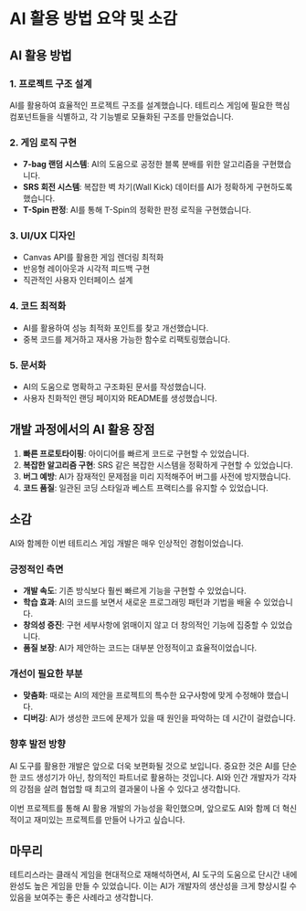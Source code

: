 # AI 활용 방법 요약 및 소감

## AI 활용 방법

### 1. 프로젝트 구조 설계
AI를 활용하여 효율적인 프로젝트 구조를 설계했습니다. 테트리스 게임에 필요한 핵심 컴포넌트들을 식별하고, 각 기능별로 모듈화된 구조를 만들었습니다.

### 2. 게임 로직 구현
- **7-bag 랜덤 시스템**: AI의 도움으로 공정한 블록 분배를 위한 알고리즘을 구현했습니다.
- **SRS 회전 시스템**: 복잡한 벽 차기(Wall Kick) 데이터를 AI가 정확하게 구현하도록 했습니다.
- **T-Spin 판정**: AI를 통해 T-Spin의 정확한 판정 로직을 구현했습니다.

### 3. UI/UX 디자인
- Canvas API를 활용한 게임 렌더링 최적화
- 반응형 레이아웃과 시각적 피드백 구현
- 직관적인 사용자 인터페이스 설계

### 4. 코드 최적화
- AI를 활용하여 성능 최적화 포인트를 찾고 개선했습니다.
- 중복 코드를 제거하고 재사용 가능한 함수로 리팩토링했습니다.

### 5. 문서화
- AI의 도움으로 명확하고 구조화된 문서를 작성했습니다.
- 사용자 친화적인 랜딩 페이지와 README를 생성했습니다.

## 개발 과정에서의 AI 활용 장점

1. **빠른 프로토타이핑**: 아이디어를 빠르게 코드로 구현할 수 있었습니다.
2. **복잡한 알고리즘 구현**: SRS 같은 복잡한 시스템을 정확하게 구현할 수 있었습니다.
3. **버그 예방**: AI가 잠재적인 문제점을 미리 지적해주어 버그를 사전에 방지했습니다.
4. **코드 품질**: 일관된 코딩 스타일과 베스트 프랙티스를 유지할 수 있었습니다.

## 소감

AI와 함께한 이번 테트리스 게임 개발은 매우 인상적인 경험이었습니다. 

### 긍정적인 측면
- **개발 속도**: 기존 방식보다 훨씬 빠르게 기능을 구현할 수 있었습니다.
- **학습 효과**: AI의 코드를 보면서 새로운 프로그래밍 패턴과 기법을 배울 수 있었습니다.
- **창의성 증진**: 구현 세부사항에 얽매이지 않고 더 창의적인 기능에 집중할 수 있었습니다.
- **품질 보장**: AI가 제안하는 코드는 대부분 안정적이고 효율적이었습니다.

### 개선이 필요한 부분
- **맞춤화**: 때로는 AI의 제안을 프로젝트의 특수한 요구사항에 맞게 수정해야 했습니다.
- **디버깅**: AI가 생성한 코드에 문제가 있을 때 원인을 파악하는 데 시간이 걸렸습니다.

### 향후 발전 방향
AI 도구를 활용한 개발은 앞으로 더욱 보편화될 것으로 보입니다. 중요한 것은 AI를 단순한 코드 생성기가 아닌, 창의적인 파트너로 활용하는 것입니다. AI와 인간 개발자가 각자의 강점을 살려 협업할 때 최고의 결과물이 나올 수 있다고 생각합니다.

이번 프로젝트를 통해 AI 활용 개발의 가능성을 확인했으며, 앞으로도 AI와 함께 더 혁신적이고 재미있는 프로젝트를 만들어 나가고 싶습니다.

## 마무리

테트리스라는 클래식 게임을 현대적으로 재해석하면서, AI 도구의 도움으로 단시간 내에 완성도 높은 게임을 만들 수 있었습니다. 이는 AI가 개발자의 생산성을 크게 향상시킬 수 있음을 보여주는 좋은 사례라고 생각합니다.